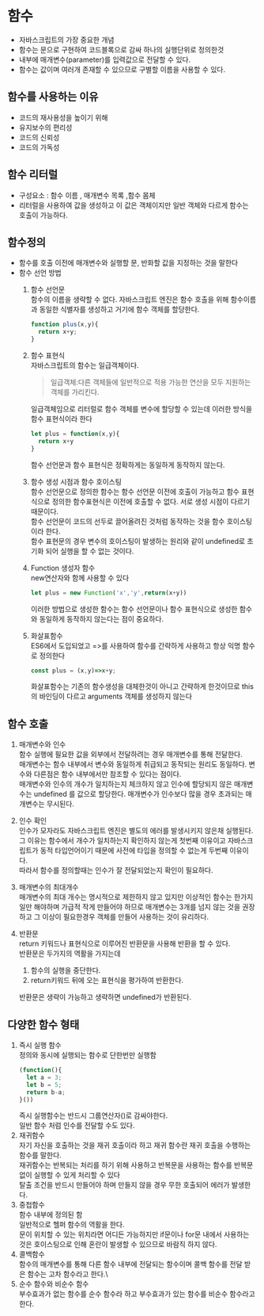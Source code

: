 # 함수
- 자바스크립트의 가장 중요한 개념
- 함수는 문으로 구현하여 코드블록으로 감싸 하나의 실행단위로 정의한것
- 내부에 매개변수(parameter)를 입력값으로 전달할 수 있다.
- 함수는 값이며 여러개 존재할 수 있으므로 구별할 이름을 사용할 수 있다.

## 함수를 사용하는 이유
- 코드의 재사용성을 높이기 위해
- 유지보수의 편리성
- 코드의 신뢰성
- 코드의 가독성

## 함수 리터럴
- 구성요소 : 함수 이름 , 매개변수 목록 ,함수 몸체
- 리터럴을 사용하여 값을 생성하고 이 값은 객체이지만 일반 객체와 다르게 함수는 호출이 가능하다.

## 함수정의
- 함수를 호출 이전에 매개변수와 실행할 문, 반화할 값을 지정하는 것을 말한다
- 함수 선언 방법
  1. 함수 선언문\
  함수의 이름을 생략할 수 없다.
  자바스크립트 엔진은 함수 호출을 위해 함수이름 과 동일한 식별자를 생성하고 거기에 함수 객체를 할당한다.
      ```js
      function plus(x,y){
        return x+y;
      }
      ```
  2. 함수 표현식\
      자바스크립트의 함수는 일급객체이다.
      > 일급객체:다른 객체들에 일반적으로 적용 가능한 연산을 모두 지원하는 객체를 가리킨다.

      일급객체임으로 리터럴로 함수 객체를 변수에 할당할 수 있는데 이러한 방식을 함수 표현식이라 한다
      ```js
      let plus = function(x,y){
        return x+y
      } 
      ```
      함수 선언문과 함수 표현식은 정확하게는 동일하게 동작하지 않는다.

  3. 함수 생성 시점과 함수 호이스팅\
      함수 선언문으로 정의한 함수는 함수 선언문 이전에 호출이 가능하고 함수  표현식으로 정의한 함수표현식은 이전에 호출할 수 없다. 서로 생성 시점이 다르기 때문이다.\
      함수 선언문이 코드의 선두로 끌어올려진 것처럼 동작하는 것을 함수 호이스팅이라 한다. \
      함수 표현문의 경우 변수의 호이스팅이 발생하는 원리와 같이 undefined로 초기화 되어 실행을 할 수 없는 것이다.
  4. Function 생성자 함수\
      new연산자와 함께 사용할 수 있다
      ```js
      let plus = new Function('x','y',return(x+y))
      ```
      이러한 방법으로 생성한 함수는 함수 선언문이나 함수 표현식으로 생성한 함수와 동일하게 동작하지 않는다는 점이 중요하다.
  5. 화살표함수\
      ES6에서 도입되었고 =>를 사용하여 함수를 간략하게 사용하고 항상 익명 함수로 정의한다
      ```js
      const plus = (x,y)=>x+y;
      ```
      화살표함수는 기존의 함수생성을 대체한것이 아니고 간략하게 한것이므로 this의 바인딩이 다르고 arguments 객체를 생성하지 않는다
## 함수 호출
1. 매개변수와 인수\
    함수 실행에 필요한 값을 외부에서 전달하려는 경우 매개변수를 통해 전달한다.\
    매개변수는 함수 내부에서 변수와 동일하게 취급되고 동작되는 원리도 동일하다. 변수와 다른점은 함수 내부에서만 참조할 수 있다는 점이다.\
    매개변수와 인수의 개수가 일치하는지 체크하지 않고 인수에 할당되지 않은 매개변수는 undefined 를 값으로 할당한다. 매개변수가 인수보다 많을 경우 초과되는 매개변수는 무시된다.
2. 인수 확인\
    인수가 모자라도 자바스크립트 엔진은 별도의 에러를 발생시키지 않은채 실행된다.\
    그 이유는 함수에서 개수가 일치하는지 확인하지 않는게 첫번째 이유이고 자바스크립트가 동적 타입언어이기 때문에 사전에 타입을 정의할 수 없는게 두번째 이유이다.\
    따라서 함수를 정의할때는 인수가 잘 전달되었는지 확인이 필요하다.
3. 매개변수의 최대개수 \
    매개변수의 최대 개수는 명시적으로 제한하지 않고 있지만 이상적인 함수는 한가지 일만 해야하며 가급적 작게 만들어야 하므로 매개변수는 3개를 넘지 않는 것을 권장하고 그 이상이 필요한경우 객체를 만들어 사용하는 것이 유리하다.
4. 반환문\
    return 키워드나 표현식으로 이루어진 반환문을 사용해 반환을 할 수 있다.\
    반환문은 두가지의 역활을 가지는데
    1. 함수의 실행을 중단한다.
    2. return키워드 뒤에 오는 표현식을 평가하여 반환한다.

    반환문은 생략이 가능하고 생략하면 undefined가 반환된다.

## 다양한 함수 형태
1. 즉시 실행 함수\
    정의와 동시에 실행되는 함수로 단한번만 실행함
    ```js
    (function(){
      let a = 3;
      let b = 5;
      return b-a;
    }())
    ```
    즉시 실행함수는 반드시 그룹연산자()로 감싸야한다.\
    일반 함수 처럼 인수를 전달할 수도 있다.
2. 재귀함수\
    자기 자신을 호출하는 것을 재귀 호출이라 하고 재귀 함수란 재귀 호출을 수행하는 함수를 말한다.\
    재귀함수는 반복되는 처리를 하기 위해 사용하고 반복문을 사용하는 함수를 반복문없이 실행할 수 있게 처리할 수 있다\
    탈출 조건을 반드시 만들어야 하며 만들지 않을 경우 무한 호출되어 에러가 발생한다.
3. 중첩함수 \
    함수 내부에 정의된 함\
    일반적으로 헬퍼 함수의 역활을 한다.\
    문이 위치할 수 있는 위치라면 어디든 가능하지만 if문이나 for문 내에서 사용하는 것은 호이스팅으로 인해 혼란이 발생할 수 있으므로 바람직 하지 않다.
4. 콜백함수\
    함수의 매개변수를 통해 다른 함수 내부에 전달되는 함수이며 콜백 함수를 전달 받은 함수는 고차 함수라고 한다.\
5. 순수 함수와 비순수 함수\
    부수효과가 없는 함수를 순수 함수라 하고 부수효과가 있는 함수를 비순수 함수라고 한다.


